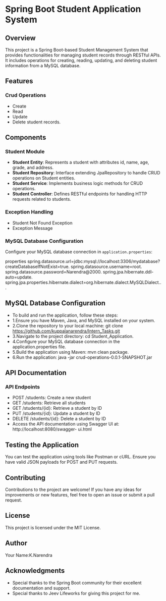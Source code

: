 # Spring Boot Student Application System

## Overview

This project is a Spring Boot-based Student Management System that provides functionalities for managing student records through RESTful APIs. It includes operations for creating, reading, updating, and deleting student information from a MySQL database.

## Features

### Crud Operations
* Create
* Read
* Update
* Delete student records.

## Components
### Student Module

- **Student Entity**: Represents a student with attributes id, name, age, grade, and address.
- **Student Repository**: Interface extending JpaRepository to handle CRUD operations on Student entities.
- **Student Service**: Implements business logic methods for CRUD operations.
- **Student Controller**: Defines RESTful endpoints for handling HTTP requests related to students.

### Exception Handling
  * Student Not Found Exception
  * Exception Message

### MySQL Database Configuration

Configure your MySQL database connection in `application.properties`:

properties
spring.datasource.url=jdbc:mysql://localhost:3306/mydatabase?createDatabaseIfNotExist=true.
spring.datasource.username=root.
spring.datasource.password=Narendra@2000.
spring.jpa.hibernate.ddl-auto=update.
spring.jpa.properties.hibernate.dialect=org.hibernate.dialect.MySQLDialect...

## MySQL Database Configuration
* To build and run the application, follow these steps:
* 1.Ensure you have Maven, Java, and MySQL installed on your system.
* 2.Clone the repository to your local machine: git clone 
  https://github.com/kuppalanarendra/Intern_Tasks.git
* 3.Navigate to the project directory: cd Student_Application.
* 4.Configure your MySQL database connection in the application.properties file.
* 5.Build the application using Maven: mvn clean package.
* 6.Run the application: java -jar crud-operations-0.0.1-SNAPSHOT.jar

## API Documentation
### API Endpoints
 * POST /students: Create a new student
 * GET /students: Retrieve all students
 * GET /students/{id}: Retrieve a student by ID
 * PUT /students/{id}: Update a student by ID
 * DELETE /students/{id}: Delete a student by ID
 * Access the API documentation using Swagger UI at: http://localhost:8080/swagger- 
   ui.html

## Testing the Application
  You can test the application using tools like Postman or cURL. Ensure you have valid 
  JSON payloads for POST and PUT requests.

## Contributing
Contributions to the project are welcome! If you have any ideas for improvements or new features, feel free to open an issue or submit a pull request.

## License
  This project is licensed under the MIT License.
  
## Author
Your Name:K.Narendra

## Acknowledgments
  * Special thanks to the Spring Boot community for their excellent documentation and 
  support.
  * Special thanks to Jeev Lifeworks for giving this project for me.
